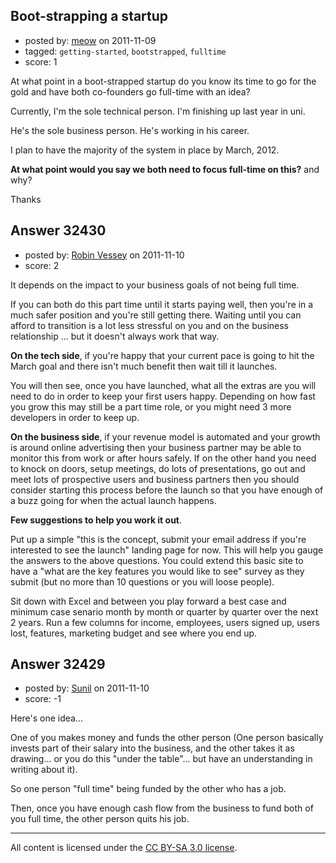 ## Boot-strapping a startup

- posted by: [meow](https://stackexchange.com/users/-1/14244-meow) on 2011-11-09
- tagged: `getting-started`, `bootstrapped`, `fulltime`
- score: 1

At what point in a boot-strapped startup do you know its time to go for the gold and have both co-founders go full-time with an idea?

Currently, I'm the sole technical person. I'm finishing up last year in uni.

He's the sole business person. He's working in his career.

I plan to have the majority of the system in place by March, 2012.


**At what point would you say we both need to focus full-time on this?** and why?

Thanks


## Answer 32430

- posted by: [Robin Vessey](https://stackexchange.com/users/-1/984-robin-vessey) on 2011-11-10
- score: 2

It depends on the impact to your business goals of not being full time. 

If you can both do this part time until it starts paying well, then you're in a much safer position and you're still getting there. Waiting until you can afford to transition is a lot less stressful on you and on the business relationship ... but it doesn't always work that way.

**On the tech side**, if you're happy that your current pace is going to hit the March goal and there isn't much benefit then wait till it launches.

You will then see, once you have launched, what all the extras are you will need to do in order to keep your first users happy. Depending on how fast you grow this may still be a part time role, or you might need 3 more developers in order to keep up.

**On the business side**, if your revenue model is automated and your growth is around online advertising then your business partner may be able to monitor this from work or after hours safely. If on the other hand you need to knock on doors, setup meetings, do lots of presentations, go out and meet lots of prospective users and business partners then you should consider starting this process before the launch so that you have enough of a buzz going for when the actual launch happens.

**Few suggestions to help you work it out**.

Put up a simple "this is the concept, submit your email address if you're interested to see the launch" landing page for now. This will help you gauge the answers to the above questions. You could extend this basic site to have a "what are the key features you would like to see" survey as they submit (but no more than 10 questions or you will loose people).

Sit down with Excel and between you play forward a best case and minimum case senario month by month or quarter by quarter over the next 2 years. Run a few columns for income, employees, users signed up, users lost, features, marketing budget and see where you end up.



## Answer 32429

- posted by: [Sunil](https://stackexchange.com/users/-1/14124-sunil) on 2011-11-10
- score: -1

Here's one idea...

One of you makes money and funds the other person (One person basically invests part of their salary into the business, and the other takes it as drawing... or you do this "under the table"... but have an understanding in writing about it).

So one person "full time" being funded by the other who has a job.

Then, once you have enough cash flow from the business to fund both of you full time, the other person quits his job.



---

All content is licensed under the [CC BY-SA 3.0 license](https://creativecommons.org/licenses/by-sa/3.0/).
